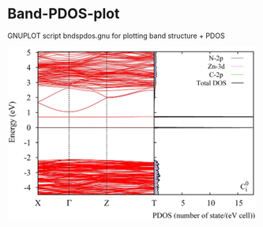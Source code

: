 # Band-PDOS-plot

GNUPLOT script bndspdos.gnu for plotting band structure + PDOS

![GitHub Logo](https://github.com/Dmitry-Skachkov/Band-PDOS-plot/blob/main/bndspdos.jpg)



